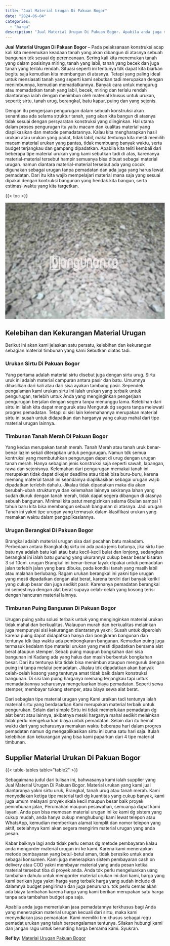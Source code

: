 ```yaml
---
title: "Jual Material Urugan Di Pakuan Bogor"
date: "2024-06-04"
categories: 
  - "harga"
description: "Jual Material Urugan Di Pakuan Bogor. Apabila anda juga memerlukan jasa pemadatannya terkhusus bagi Anda yang menerapkan material urugan kecuali dari sirtu,..."
---
```


**Jual Material Urugan Di Pakuan Bogor** – Pada pelaksanaan konstruksi acap kali kita menemukan keadaan tanah yang akan dibangun di atasnya sebuah bangunan tdk sesuai dg perencanaan. Sering kali kita menemukan tanah yang dalam posisinya miring, tanah yang labil, tanah yang becek dan juga tanah yang terlalu rendah. Situasi seperti ini tentunya tdk dapat kita biarkan begitu saja kemudian kita membangun di atasnya. Tetapi yang paling ideal untuk mensiasati tanah yang seperti kami sebutkan tadi merupakan dengan menimbunnya, kemudian memadatkannya. Banyak cara untuk mengurug atau memadatkan tanah yang labil, becek, miring dan terlalu rendah diantaranya ialah dengan menimbun oleh material khusus untuk urukan, seperti; sirtu, tanah urug, berangkal, batu kapur, puing dan yang sejenis.

Dengan itu pengerjaan pengurugan dalam sebuah konstruksi akan senantiasa ada selama struktur tanah, yang akan kita bangun di atasnya tidak sesuai dengan persyaratan konstruksi yang diinginkan. Hal utama dalam proses pengurugan itu yaitu macam dan kualitas material yang diaplikasikan dan metode pemadatannya. Kalau kita mengharapkan hasil urukan atau urukan yang padat, tidak labil, maka tentunya kita mesti memilih macam material urukan yang pantas, tidak membuang banyak waktu, serta budget terjangkau dan gampang dipadatkan. Apabila kita teliti kembali dari beberapa tipe material urukan yang kami sebutkan tadi di atas, karenanya material-material tersebut hampir semuanya bisa dibuat sebagai material urugan. namun diantara material-material tersebut ada yang cocok digunakan sebagai urugan tanpa pemadatan dan ada juga yang harus lewat pemadatan. Dari itu kita wajib mempelajari material mana saja yang sesuai dipakai dengan kontruksi bangunan yang hendak kita bangun, serta estimasi waktu yang kita targetkan.

{{< toc >}}

![Jual Material Urugan Di Pakuan Bogor](/images/jual-urugan-12.png)

## Kelebihan dan Kekurangan Material Urugan

Berikut ini akan kami jelaskan satu persatu, kelebihan dan kekurangan sebagian material timbunan yang kami Sebutkan diatas tadi.

### Urukan Sirtu Di Pakuan Bogor

Yang pertama adalah material sirtu disebut juga dengan sirtu urug. Sirtu uruk ini adalah material campuran antara pasir dan batu. Umumnya dihasilkan dari kali atau dari sisa ayakan tambang pasir. Sependek pengalaman kami urukan sirtu ini ialah urukan yang terbaik untuk pengurugan, terlebih untuk Anda yang menginginkan pengerjaan pengurugan berjalan dengan segera tanpa menunggu lama. Kelebihan dari sirtu ini ialah kita dapat menguruk atau Menguruk dg segera tanpa melewati progres pemadatan. Tetapi di sisi lain kelemahannya merupakan material sirtu ini susah untuk didapatkan dan harganya yang cukup mahal dari tipe material urugan lainnya.

### Timbunan Tanah Merah Di Pakuan Bogor

Yang kedua merupakan tanah merah. Tanah Merah atau tanah uruk benar-benar lazim sekali diterapkan untuk pengurugan. Namun tdk semua kontruksi yang membutuhkan pengurugan dapat di urug dengan urugan tanah merah. Hanya sebagian jenis konstruksi saja seperti sawah, lapangan, rawa dan sejenisnya. Kelemahan dari pengurugan memakai tanah ini merupakan tidak dapat dikejar deadline atau tidak bisa buru-buru, karena memang material tanah ini seandainya diaplikasikan sebagai urugan wajib dipadatkan terlebih dahulu. Jikalau tidak dipadatkan maka dia akan berubah-ubah strukturnya dan kelemahan lainnya sekiranya lahan yang sudah diuruk dengan tanah merah, tidak dapat segera dibangun di atasnya sebuah bangunan. Minimal kita patut mengizinkan selama 6bulan sampai 1 tahun baru kita bisa membangun sebuah bangunan di atasnya. Jadi urugan Tanah ini yakni tipe urugan yang termasuk dalam klasifikasi urukan yang memakan waktu dalam pengaplikasiannya.

### Urugan Berangkal Di Pakuan Bogor

Brangkal adalah material urugan sisa dari pecahan batu makadam. Perbedaan antara Brangkal dg sirtu ini ada pada jenis batunya, jika sirtu tipe batu nya adalah batu kali atau batu kecil-kecil bulat dan lonjong, sedangkan berangkal ini ialah batu gunung yang ukurannya cukup besar besar kisaran 3 sd 10cm. urugan Brangkal ini benar-benar layak dipakai untuk pemadatan jalan terlebih jalan yang baru dibuka, pada kondisi tanah yang masih labil atau malahan berlubang. Ragam urukan berangkal ini yakni tipe urugan yang mesti dipadatkan dengan alat berat, karena terdiri dari banyak kerikil yang cukup besar dan juga sedikit pasir. Karenanya pemadatan berangkal ini semestinya dengan alat berat supaya celah-celah yang kosong terisi dengan hancuran material lainnya.

### Timbunan Puing Bangunan Di Pakuan Bogor

Urugan puing yaitu solusi terbaik untuk yang menginginkan material urukan tidak mahal dan berkualitas. Walaupun murah dan berkualitas melainkan juga mempunyai sisi kekurangan diantaranya yakni; Susah untuk diperoleh karena puing dapat didapatkan hanya dari bongkaran bangunan dan tentunya tdk tiap waktu ada pembongkaran bangunan. Kemudian puing juga termasuk kedalam tipe material urukan yang mesti dipadatkan bersama alat berat ataupun stemper. Sebab puing maupun bongkahan dari sisa bangunan ini Kadang ada yang halus dan masih berbentuk bongkahan besar. Dari itu tentunya kita tidak bisa menimbun ataupun menguruk dengan puing ini tanpa melalui pemadatan. Jikalau tdk dipadatkan akan banyak celah-celah kosong yang tentunya amat tidak baik dalam konstruksi bangunan. Di sisi lain puing harganya memang terjangkau tapi untuk memadatkannya seharusnya mengeluarkan biaya pemadatan. Seperti sewa stemper, membayar tukang stemper, atau biaya sewa alat berat.

Dari sebagian tipe material urugan yang Kami uraikan tadi tentunya ialah material sirtu yang berdasarkan Kami merupakan material terbaik untuk pengurukan. Selain dari simple Sirtu ini tidak memerlukan pemadatan dg alat berat atau lainnya, akibatnya meski harganya mahal sedikit melainkan tidak perlu mengeluarkan biaya untuk pemadatan. Selain dari itu hemat waktu dari yang seharusnya memakan waktu beberapa hari dalam progres pemadatan namun dg mengaplikasikan sirtu ini cuma satu hari saja. Itulah kelebihan dan kekurangan yang bisa kami paparkan dari 4 tipe material timbunan.

## Supplier Material Urukan Di Pakuan Bogor

{{< table-tables table="table2" >}}

Sebagaimana judul dari tulisan ini, bahwasanya kami ialah supplier yang Jual Material Urugan Di Pakuan Bogor. Material urukan yang kami jual diantaranya yakni sirtu uruk, Brangkal, tanah urug atau tanah merah. Kami menyediakan ketiga tipe material tadi dg kuantitas yang cukup banyak, kami juga umum melayani proyek skala kecil maupun besar baik proyek penimbunan jalan, Perumahan maupun pesawahan, semuanya dapat kami layani. Anda pun bisa memesan material urugan ini ke kami dg sistem yang cukup mudah, anda hanya cukup menghubungi kami lewat telepon atau WhatsApp, kemudian memberikan alamat komplit dan nomor telepon yang aktif, setelahnya kami akan segera mengirim material urugan yang anda pesan.

Kabar baiknya lagi anda tidak perlu cemas dg metode pembayaran kalau anda mengorder material urugan ini ke kami. Karena kami menerapkan metode pembayaran yang betul-betul aman, tidak beresiko untuk anda sebagai konsumen. Kami juga menerapkan sistem pembayaran cash on delivery atau COD yakni membayar material yang anda pesan ketika material tersebut tiba di proyek anda. Anda tdk perlu mengeluarkan uang tambahan dahulu untuk mengorder material urukan ini dari kami, harga yang kami berikan juga yakni harga yang terbaik harga yang sudah include di dalamnya budget pengiriman dan juga penurunan. tdk perlu cemas akan ada biaya tambahan karena harga yang kami berikan merupakan satu harga tanpa ada tambahan budget apa saja.

Apabila anda juga memerlukan jasa pemadatannya terkhusus bagi Anda yang menerapkan material urugan kecuali dari sirtu, maka kami menyediakan jasa pemadatan. Kami memiliki tim khusus sebagai regu pemadat urukan yang telah berpengalaman tentunya. Silakan hubungi kami dan jangan ragu untuk berunding harga bersama kami. Syukran.

**Ref by:** [Material Urugan Pakuan Bogor](https://id.wikipedia.org/wiki/Material)
